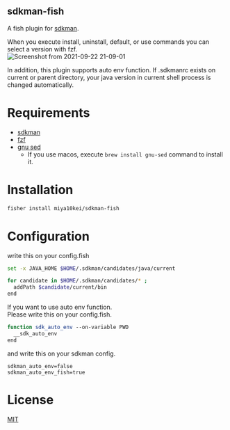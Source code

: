 sdkman-fish
---
A fish plugin for [sdkman](https://sdkman.io/).

When you execute install, uninstall, default, or use commands you can select a version with fzf.  
![Screenshot from 2021-09-22 21-09-01](https://user-images.githubusercontent.com/7029819/134340916-4a00f3d9-4844-4d84-b60c-d85dd6746605.png)

In addition, this plugin supports auto env function. If .sdkmanrc exists on current or parent directory, your java
version in current shell process is changed automatically.

# Requirements

- [sdkman](https://sdkman.io/)
- [fzf](https://github.com/junegunn/fzf)
- [gnu sed](https://www.gnu.org/software/sed/manual/sed.html)
  - If you use macos, execute `brew install gnu-sed` command to install it.

# Installation

```bash
fisher install miya10kei/sdkman-fish
```

# Configuration

write this on your config.fish

```bash
set -x JAVA_HOME $HOME/.sdkman/candidates/java/current

for candidate in $HOME/.sdkman/candidates/* ;
  addPath $candidate/current/bin
end
```

If you want to use auto env function.  
Please write this on your config.fish.

```bash
function sdk_auto_env --on-variable PWD
  __sdk_auto_env
end
```

and write this on your sdkman config.

```
sdkman_auto_env=false
sdkman_auto_env_fish=true
```

# License

[MIT](LICENSE)

